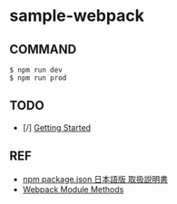 # sample-webpack

## COMMAND
```
$ npm run dev
$ npm run prod
```

## TODO
* [/] [Getting Started](https://webpack.js.org/guides/getting-started/)

## REF
* [npm package.json 日本語版 取扱説明書](http://liberty-technology.biz/PublicItems/npm/package.json.html)
* [Webpack Module Methods](https://webpack.js.org/api/module-methods/)

